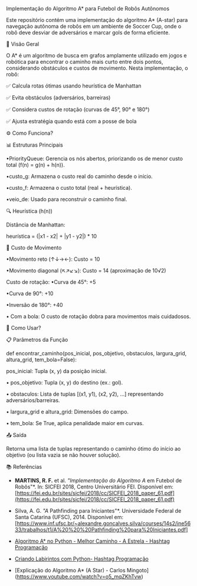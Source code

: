 Implementação do Algoritmo A* para Futebol de Robôs Autônomos

Este repositório contém uma implementação do algoritmo A* (A-star) para navegação autônoma de robôs em um ambiente de Soccer Cup, onde o robô deve desviar de adversários e marcar gols de forma eficiente.

📌 Visão Geral

O A* é um algoritmo de busca em grafos amplamente utilizado em jogos e robótica para encontrar o caminho mais curto entre dois pontos, considerando obstáculos e custos de movimento. Nesta implementação, o robô:

✅ Calcula rotas ótimas usando heurística de Manhattan

✅ Evita obstáculos (adversários, barreiras)

✅ Considera custos de rotação (curvas de 45°, 90° e 180°)

✅ Ajusta estratégia quando está com a posse de bola

⚙️ Como Funciona?

📊 Estruturas Principais

•PriorityQueue: Gerencia os nós abertos, priorizando os de menor custo total (f(n) = g(n) + h(n)).

•custo_g: Armazena o custo real do caminho desde o início.

•custo_f: Armazena o custo total (real + heurística).

•veio_de: Usado para reconstruir o caminho final.

🔍 Heurística (h(n))

Distância de Manhattan:

heurística = (|x1 - x2| + |y1 - y2|) * 10

🔄 Custo de Movimento

•Movimento reto (↑↓→←): Custo = 10

•Movimento diagonal (↖↗↙↘): Custo = 14 (aproximação de 10√2)

Custo de rotação:
  •Curva de 45°: +5
  
  •Curva de 90°: +10
  
  •Inversão de 180°: +40

• Com a bola: O custo de rotação dobra para movimentos mais cuidadosos.

🚀 Como Usar?

📋 Parâmetros da Função

def encontrar_caminho(pos_inicial, pos_objetivo, obstaculos, largura_grid, altura_grid, tem_bola=False):

pos_inicial: Tupla (x, y) da posição inicial.

• pos_objetivo: Tupla (x, y) do destino (ex.: gol).

• obstaculos: Lista de tuplas [(x1, y1), (x2, y2), ...] representando adversários/barreiras.

• largura_grid e altura_grid: Dimensões do campo.

• tem_bola: Se True, aplica penalidade maior em curvas.

📤 Saída

Retorna uma lista de tuplas representando o caminho ótimo do início ao objetivo (ou lista vazia se não houver solução).

📚 Referências

- **MARTINS, R. F.** et al. *"Implementação do Algoritmo A* em Futebol de Robôs"*. In: SICFEI 2018, Centro Universitário FEI. Disponível em: [https://fei.edu.br/sites/sicfei/2018/cc/SICFEI_2018_paper_61.pdf](https://fei.edu.br/sites/sicfei/2018/cc/SICFEI_2018_paper_61.pdf)
  
- Silva, A. G. *"A* Pathfinding para Iniciantes"*. Universidade Federal de Santa Catarina (UFSC), 2014. Disponível em: [https://www.inf.ufsc.br/~alexandre.goncalves.silva/courses/14s2/ine5633/trabalhos/t1/A%20%20%20Pathfinding%20para%20Iniciantes.pdf]
  
- [Algoritmo A* no Python - Melhor Caminho - A Estrela - Hashtag Programação](https://www.youtube.com/watch?v=fTtYzHfGlyk)
  
- [Criando Labirintos com Python- Hashtag Programação](https://www.youtube.com/watch?v=mk0576JDh4w&t=908s)
- [Explicação do Algoritmo A* (A Star) - Carlos Mingoto] (https://www.youtube.com/watch?v=o5_mqZKhTvw)
